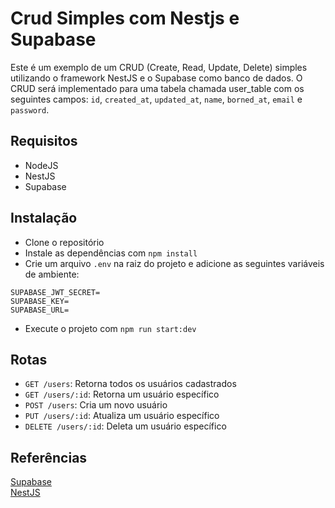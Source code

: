 # Crud Simples com Nestjs e Supabase

Este é um exemplo de um CRUD (Create, Read, Update, Delete) simples utilizando o framework NestJS e o Supabase como banco de dados. O CRUD será implementado para uma tabela chamada user_table com os seguintes campos: `id`, `created_at`, `updated_at`, `name`, `borned_at`, `email` e `password`.

## Requisitos

- NodeJS
- NestJS
- Supabase

## Instalação

- Clone o repositório
- Instale as dependências com `npm install`
- Crie um arquivo `.env` na raiz do projeto e adicione as seguintes variáveis de ambiente:

```env
SUPABASE_JWT_SECRET=
SUPABASE_KEY=
SUPABASE_URL=
```

- Execute o projeto com `npm run start:dev`

## Rotas

- `GET /users`: Retorna todos os usuários cadastrados
- `GET /users/:id`: Retorna um usuário específico
- `POST /users`: Cria um novo usuário
- `PUT /users/:id`: Atualiza um usuário específico
- `DELETE /users/:id`: Deleta um usuário específico

## Referências

[Supabase](https://supabase.io/)
<br>
[NestJS](https://nestjs.com/)
